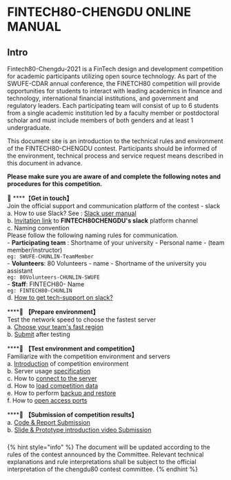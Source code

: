 # FINTECH80-CHENGDU  ONLINE MANUAL

## Intro

Fintech80-Chengdu-2021 is a FinTech design and development competition for academic participants utilizing open source technology. As part of the SWUFE-CDAR annual conference, the FINETCH80 competition will provide opportunities for students to interact with leading academics in finance and technology, international financial institutions, and government and regulatory leaders. Each participating team will consist of up to 6 students from a single academic institution led by a faculty member or postdoctoral scholar and must include members of both genders and at least 1 undergraduate.

This document site is an introduction to the technical rules and environment of the FINTECH80-CHENGDU contest. Participants should be informed of the environment, technical process and service request means described in this document in advance.

**Please make sure you are aware of and complete the following notes and procedures for this competition.**

📌 ****【**Get in touch】**  
        Join the official support and communication platform of the contest - slack   
            a. How to use Slack? See : [Slack user manual ](https://slack.com/help/articles/360059928654-How-to-use-Slack--your-quick-start-guide)  
            b. [Invitation link](https://join.slack.com/t/fintech80-chengdu2021/shared_invite/zt-s0how640-hDP4SOokgrPMF0tVVPEYFA) to **FINTECH80CHENGDU's slack** platform channel   
            c. Naming convention   
         Please follow the following naming rules for communication.   
             - **Participating team** : Shortname of your university - Personal name - \(team member/instructor\)   
               `eg: SWUFE-CHUNLIN-TeamMember`  
             - **Volunteers**: 80 Volunteers - name  - Shortname of the university you assistant    
              `eg: 80Volunteers-CHUNLIN-SWUFE`  
            - **Staff**: FINTECH80- Name   
              `eg: FINTECH80-CHUNLIN`  
           d. [How to get tech-support on slack?](tech-support/online-support.md)  
  
 ****📌 **【Prepare environment】**  
          Test the network speed to choose the fastest server   
             a. [Choose your team's fast region](operation-manual/choose-your-fastest-region.md)  
             b.  [Submit](https://forms.office.com/Pages/ResponsePage.aspx?id=DQSIkWdsW0yxEjajBLZtrQAAAAAAAAAAAAMAALvGMbNURFozMlhZTEhDRlVFRzUwREVQV09RSkZYMi4u)  after testing   


\*\*\*\*📌 **【Test environment and competition】**  
         Familiarize with the competition environment and servers   
            a. [Introduction](intro/environment/) of competition environment  
            b. Server usage [specification ](operation-manual/server-usage-specification.md)  
            c. How to [connect to the server](operation-manual/competition-operation/connect-to-ec2.md)   
            d. How to [load competition data](operation-manual/competition-operation/obtaining-data.md)   
            e. How to perform [backup and restore ](operation-manual/competition-operation/backup-and-restore.md)  
            f. How to [open access ports](operation-manual/competition-operation/access-to-the-ports.md)  


\*\*\*\*📌 **【Submission of competition results】**   
            a. [Code & Report Submission](operation-manual/competition-operation/code-submission.md)   
            b. [Slide & Prototype introduction video Submission](operation-manual/competition-operation/upload-team-introduction-video.md)   
            

###  <a id="user-sign-in-page"></a>

{% hint style="info" %}
The document will be updated according to the rules of the contest announced by the Committee. Relevant technical explanations and rule interpretations shall be subject to the official interpretation of the chengdu80 contest committee.
{% endhint %}


